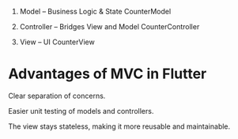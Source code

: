 1. Model – Business Logic & State
   CounterModel

2. Controller – Bridges View and Model
   CounterController

3. View – UI
   CounterView

#   Advantages of MVC in Flutter
Clear separation of concerns.

Easier unit testing of models and controllers.

The view stays stateless, making it more reusable and maintainable.
